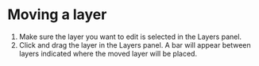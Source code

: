 # Moving a layer

1. Make sure the layer you want to edit is selected in the Layers panel.
2. Click and drag the layer in the Layers panel. A bar will appear between layers indicated where the moved layer will be placed.

